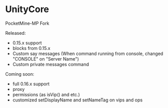 # UnityCore
PocketMine-MP Fork

Released:
- 0.15.x support
- blocks from 0.15.x
- Custom say messages (When command running from console, changed "CONSOLE" on "Server Name")
- Custom private messages command

Coming soon:
- full 0.16.x support
- proxy
- permissions (as isVip() and etc.)
- customized setDisplayName and setNameTag on vips and ops
